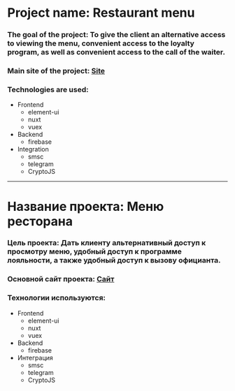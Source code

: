 # Project name: Restaurant menu

### The goal of the project: To give the client an alternative access to viewing the menu, convenient access to the loyalty program, as well as convenient access to the call of the waiter.

### Main site of the project: [Site](https://vashezabey.ru/)

### Technologies are used:
- Frontend
  - element-ui
  - nuxt
  - vuex
- Backend
  - firebase
- Integration
  - smsc
  - telegram
  - CryptoJS
  
***

# Название проекта: Меню ресторана

### Цель проекта: Дать клиенту альтернативный доступ к просмотру меню, удобный доступ к программе лояльности, а также удобный доступ к вызову официанта.

### Основной сайт проекта: [Сайт](https://vashezabey.ru/)

### Технологии используются:
- Frontend
  - element-ui
  - nuxt
  - vuex
- Backend
  - firebase
- Интеграция
  - smsc
  - telegram
  - CryptoJS
